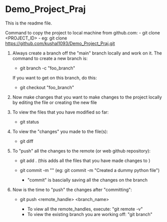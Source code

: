 # Demo_Project_Praj

This is the readme file.

Command to copy the project to local machine from github.com:
    - git clone <PROJECT_ID>
    - eg: git clone https://github.com/kushal1093/Demo_Project_Praj.git

 1. Always create a branch off the "main" branch locally and work on it. The command to create a new branch is:
    - git branch -c "foo_branch"

    If you want to get on this branch, do this:
    - git checkout "foo_branch"

2. Now make changes that you want to make changes to the project locally by editing the file or creating the new file

3. To view the files that you have modified so far:
    - git status

4. To view the "changes" you made to the file(s):
    - git diff

5. To "push" all the changes to the remote (or web github repository):
    - git add . (this adds all the files that you have made changes to )
    - git commit -m "<commit message>"    (eg: git commit -m "Created a dummy python file")

        - "commit" is bascially saving all the changes on the branch

6. Now is the time to "push" the changes after "committing":
    - git push <remote_handle> <branch_name>

        - To view all the remote_handles, execute: "git remote -v"
        - To view the existing branch you are working off: "git branch"
